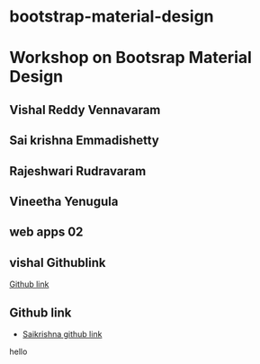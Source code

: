 # bootstrap-material-design

# Workshop on Bootsrap Material Design

## Vishal Reddy Vennavaram
## Sai krishna Emmadishetty
## Rajeshwari Rudravaram
## Vineetha Yenugula
## web apps 02 

## vishal Githublink
[Github link](https://vishalreddy114.github.io/first/)


## Github link
  * [Saikrishna github link](https://saikrishna1545.github.io/testcase/)


hello